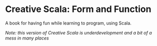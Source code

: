 # Creative Scala: Form and Function

A book for having fun while learning to program, using Scala.

*Note: this version of Creative Scala is underdevelopment and a bit of a mess in many places*

